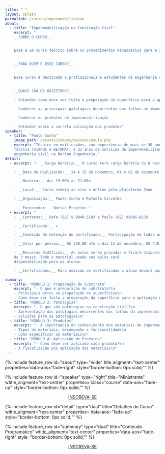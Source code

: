 ```yaml
---
title: " "
layout: splash
permalink: /cursos/impermeabilizacao
about:
  - title: "Impermeabilização na Construção Civil"
    excerpt: "
    __SOBRE O CURSO__


    Esse é um curso teórico sobre os procedimentos necessários para a impermeabilização de edificações. Aborda conceitos, preparação de substrato, patologias, produtos e aplicação de produtos. É um curso fundamental para os profissionais da construção civil, visto que as patologias decorrentes das falhas da impermeabilização representam um dos maiores problemas construtivos.
    

    __PARA QUEM É ESSE CURSO?__
    

    Esse curso é destinado a profissionais e estudantes da engenharia civil, edificações, arquitetura e urbanismo e demais profissionais que desejam entender sobre o processo de impermeabilização.
    
    
    __QUAIS SÃO OS OBJETIVOS?__

    - Entender como deve ser feita a preparação da superfície para a aplicação de impermeabilização

    - Conhecer as principais patologias decorrentes das falhas de impermeabilização

    - Conhecer os produtos de impermeabilização

    - Entender sobre a correta aplicação dos produtos"
speaker:
  - title: "Paulo Cunha"
    image_path: /assets/images/pessoas/paulo.png
    excerpt: "Técnico em edificações, com experiência de mais de 30 anos em construção e impermeabilização, sendo 7 anos em 
    fábrica (VIAPOL e BETUMAT) e 23 anos de serviços de impermeabilização, como autônomo. Atualmente é diretor de
    engenharia civil na Nortan Engenharia."
detail:
  - excerpt: "- __Carga Horária:__ O curso terá carga horária de 6 horas e será dividido em 4 aulas de uma hora e meia. Será realizado de forma remota, ao vivo, online, pela plataforma zoom.

    - __Data de Realização:__ 24 e 25 de novembro, 01 e 02 de dezembro

    - __Horário:__ das 19:00h às 21:00h

    - __Local:__ Curso remoto ao vivo e online pela plataforma Zoom

    - __Organização:__ Paulo Cunha e Rafaela Carvalho​​​​ 
    
    - __Fornecedor:__ Nortan Projetos​ "
  - excerpt: "
    - __Contatos:__ Rafa (82) 9.9948-5183 e Paulo (82) 99645-0236

    - __Certificado:__ ✔️

    - __Condição de obtenção do certificado:__ Participação em todas aulas

    - __Valor por pessoa:__ R$ 330,00 até o dia 12 de novembro, R$ 440,00 até o dia 22 de novembro ​​

    - __Recursos Didáticos:__ As aulas serão gravadas e ficará disponível por um período
    de 3 meses. Todo o material usado nas aulas será
    disponibilizado para os alunos.

    - __Certificados:__ Para emissão de certificados o aluno deverá participar de 75% das aulas"

summary:
  - title: "MÓDULO 1: Preparação do Substrato​"
    excerpt: "- O que é preparação de substrato?​\n
    - Principais erros na preparação de superfícies\n
    - Como deve ser feita a preparação da superfície para a aplicação de produtos de impermeabilização?​\n"
  - title: "MÓDULO 2: Patologias​"
    excerpt: "- O que são patologias na construção civil?​\n
    - Apresentação das patologias decorrentes das falhas da impermeabilização​\n
    - Soluções para as patologias​\n"
  - title: "MÓDULO 3: Produtos​​"
    excerpt: "- A importancia do conhecimento dos materiais de impermeabilização?​\n
    - Tipos de materiais, desempenho e funcionalidade​\n
    - Como especificar os materiais\n"
  - title: "MÓDULO 4: Aplicação de Produtos​"
    excerpt: "- Como deve ser aplicado cada produto?\n
    - A fiscalização pós aplicação dos materiais​\n"
---
```


{% include feature_row id="about" type="wide" title_aligment="text-center" properties='data-aos="fade-right" style="border-bottom: 0px solid;"' %}

{% include feature_row id="speaker" type="right" title="Ministrante" wtitle_aligment="text-center" properties='class="course" data-aos="fade-up" style="border-bottom: 0px solid;"' %}

<p style="text-align: center; margin-top: 10px" data-aos="fade-left"><a href="https://www.sympla.com.br/curso-impermeabilizacao-na-construcao-civil__1386215" class="btn btn--success">INSCREVA-SE</a></p>

{% include feature_row id="detail" type="dual" title="Detalhes do Curso" wtitle_aligment="text-center" properties='data-aos="fade-up" style="border-bottom: 0px solid;"' %}

{% include feature_row id="summary" type="dual" title="Conteúdo Programático" wtitle_aligment="text-center" properties='data-aos="fade-right" style="border-bottom: 0px solid;"' %}

<p style="text-align: center" data-aos="fade-up"><a href="https://www.sympla.com.br/curso-impermeabilizacao-na-construcao-civil__1386215" class="btn btn--success"> INSCREVA-SE</a></p>
